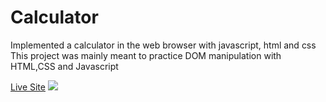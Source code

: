 # Calculator
Implemented a calculator in the web browser with javascript, html and css
<br>
This project was mainly meant to practice DOM manipulation with HTML,CSS and Javascript

<a href="https://shanmehr.github.io/Calculator/">Live Site</a>
<img src="https://user-images.githubusercontent.com/64764518/162857300-fee67310-cc35-4ca6-a69b-12e2f2639eeb.png">
